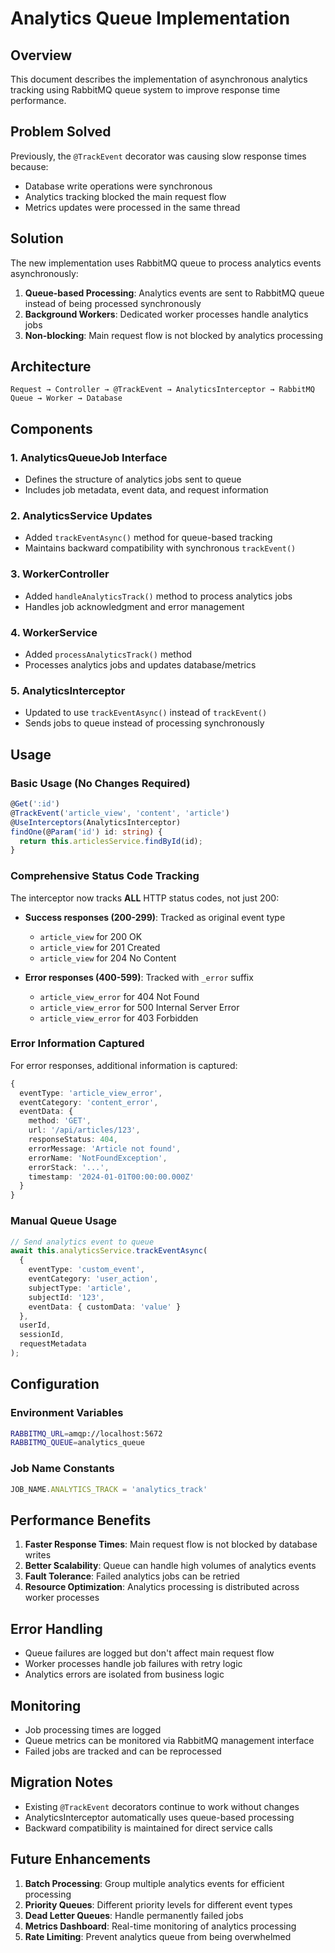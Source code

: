 # Analytics Queue Implementation

## Overview

This document describes the implementation of asynchronous analytics tracking using RabbitMQ queue system to improve response time performance.

## Problem Solved

Previously, the `@TrackEvent` decorator was causing slow response times because:
- Database write operations were synchronous
- Analytics tracking blocked the main request flow
- Metrics updates were processed in the same thread

## Solution

The new implementation uses RabbitMQ queue to process analytics events asynchronously:

1. **Queue-based Processing**: Analytics events are sent to RabbitMQ queue instead of being processed synchronously
2. **Background Workers**: Dedicated worker processes handle analytics jobs
3. **Non-blocking**: Main request flow is not blocked by analytics processing

## Architecture

```
Request → Controller → @TrackEvent → AnalyticsInterceptor → RabbitMQ Queue → Worker → Database
```

## Components

### 1. AnalyticsQueueJob Interface
- Defines the structure of analytics jobs sent to queue
- Includes job metadata, event data, and request information

### 2. AnalyticsService Updates
- Added `trackEventAsync()` method for queue-based tracking
- Maintains backward compatibility with synchronous `trackEvent()`

### 3. WorkerController
- Added `handleAnalyticsTrack()` method to process analytics jobs
- Handles job acknowledgment and error management

### 4. WorkerService
- Added `processAnalyticsTrack()` method
- Processes analytics jobs and updates database/metrics

### 5. AnalyticsInterceptor
- Updated to use `trackEventAsync()` instead of `trackEvent()`
- Sends jobs to queue instead of processing synchronously

## Usage

### Basic Usage (No Changes Required)
```typescript
@Get(':id')
@TrackEvent('article_view', 'content', 'article')
@UseInterceptors(AnalyticsInterceptor)
findOne(@Param('id') id: string) {
  return this.articlesService.findById(id);
}
```

### Comprehensive Status Code Tracking

The interceptor now tracks **ALL** HTTP status codes, not just 200:

- **Success responses (200-299)**: Tracked as original event type
  - `article_view` for 200 OK
  - `article_view` for 201 Created
  - `article_view` for 204 No Content

- **Error responses (400-599)**: Tracked with `_error` suffix
  - `article_view_error` for 404 Not Found
  - `article_view_error` for 500 Internal Server Error
  - `article_view_error` for 403 Forbidden

### Error Information Captured

For error responses, additional information is captured:
```typescript
{
  eventType: 'article_view_error',
  eventCategory: 'content_error',
  eventData: {
    method: 'GET',
    url: '/api/articles/123',
    responseStatus: 404,
    errorMessage: 'Article not found',
    errorName: 'NotFoundException',
    errorStack: '...',
    timestamp: '2024-01-01T00:00:00.000Z'
  }
}
```

### Manual Queue Usage
```typescript
// Send analytics event to queue
await this.analyticsService.trackEventAsync(
  {
    eventType: 'custom_event',
    eventCategory: 'user_action',
    subjectType: 'article',
    subjectId: '123',
    eventData: { customData: 'value' }
  },
  userId,
  sessionId,
  requestMetadata
);
```

## Configuration

### Environment Variables
```bash
RABBITMQ_URL=amqp://localhost:5672
RABBITMQ_QUEUE=analytics_queue
```

### Job Name Constants
```typescript
JOB_NAME.ANALYTICS_TRACK = 'analytics_track'
```

## Performance Benefits

1. **Faster Response Times**: Main request flow is not blocked by database writes
2. **Better Scalability**: Queue can handle high volumes of analytics events
3. **Fault Tolerance**: Failed analytics jobs can be retried
4. **Resource Optimization**: Analytics processing is distributed across worker processes

## Error Handling

- Queue failures are logged but don't affect main request flow
- Worker processes handle job failures with retry logic
- Analytics errors are isolated from business logic

## Monitoring

- Job processing times are logged
- Queue metrics can be monitored via RabbitMQ management interface
- Failed jobs are tracked and can be reprocessed

## Migration Notes

- Existing `@TrackEvent` decorators continue to work without changes
- AnalyticsInterceptor automatically uses queue-based processing
- Backward compatibility is maintained for direct service calls

## Future Enhancements

1. **Batch Processing**: Group multiple analytics events for efficient processing
2. **Priority Queues**: Different priority levels for different event types
3. **Dead Letter Queues**: Handle permanently failed jobs
4. **Metrics Dashboard**: Real-time monitoring of analytics processing
5. **Rate Limiting**: Prevent analytics queue from being overwhelmed
